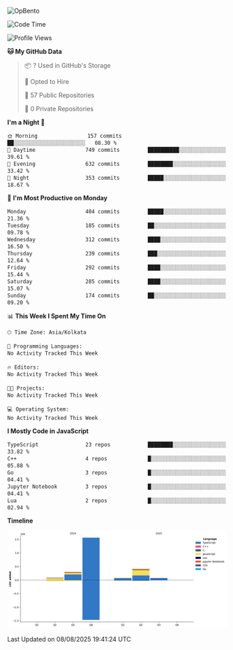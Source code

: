 ![OpBento](https://firebasestorage.googleapis.com/v0/b/smartkaksha-fe32c.appspot.com/o/opbento%2Fparthkapoor-dev3db8f.png?alt=media)

<!--START_SECTION:waka-->
![Code Time](http://img.shields.io/badge/Code%20Time-0%20secs-blue)

![Profile Views](http://img.shields.io/badge/Profile%20Views-2-blue)

**🐱 My GitHub Data** 

> 📦 ? Used in GitHub's Storage 
 > 
> 💼 Opted to Hire
 > 
> 📜 57 Public Repositories 
 > 
> 🔑 0 Private Repositories 
 > 
**I'm a Night 🦉** 

```text
🌞 Morning                157 commits         ██░░░░░░░░░░░░░░░░░░░░░░░   08.30 % 
🌆 Daytime                749 commits         ██████████░░░░░░░░░░░░░░░   39.61 % 
🌃 Evening                632 commits         ████████░░░░░░░░░░░░░░░░░   33.42 % 
🌙 Night                  353 commits         █████░░░░░░░░░░░░░░░░░░░░   18.67 % 
```
📅 **I'm Most Productive on Monday** 

```text
Monday                   404 commits         █████░░░░░░░░░░░░░░░░░░░░   21.36 % 
Tuesday                  185 commits         ██░░░░░░░░░░░░░░░░░░░░░░░   09.78 % 
Wednesday                312 commits         ████░░░░░░░░░░░░░░░░░░░░░   16.50 % 
Thursday                 239 commits         ███░░░░░░░░░░░░░░░░░░░░░░   12.64 % 
Friday                   292 commits         ████░░░░░░░░░░░░░░░░░░░░░   15.44 % 
Saturday                 285 commits         ████░░░░░░░░░░░░░░░░░░░░░   15.07 % 
Sunday                   174 commits         ██░░░░░░░░░░░░░░░░░░░░░░░   09.20 % 
```


📊 **This Week I Spent My Time On** 

```text
🕑︎ Time Zone: Asia/Kolkata

💬 Programming Languages: 
No Activity Tracked This Week

🔥 Editors: 
No Activity Tracked This Week

🐱‍💻 Projects: 
No Activity Tracked This Week

💻 Operating System: 
No Activity Tracked This Week
```

**I Mostly Code in JavaScript** 

```text
TypeScript               23 repos            ████████░░░░░░░░░░░░░░░░░   33.82 % 
C++                      4 repos             █░░░░░░░░░░░░░░░░░░░░░░░░   05.88 % 
Go                       3 repos             █░░░░░░░░░░░░░░░░░░░░░░░░   04.41 % 
Jupyter Notebook         3 repos             █░░░░░░░░░░░░░░░░░░░░░░░░   04.41 % 
Lua                      2 repos             █░░░░░░░░░░░░░░░░░░░░░░░░   02.94 % 
```



**Timeline**

![Lines of Code chart](https://raw.githubusercontent.com/ParthKapoor-dev/ParthKapoor-dev/main/assets/bar_graph.png)


 Last Updated on 08/08/2025 19:41:24 UTC
<!--END_SECTION:waka-->
